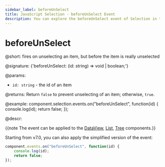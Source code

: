```yaml
---
sidebar_label: beforeUnSelect
title: JavaScript Selection - beforeUnSelect Event 
description: You can explore the beforeUnSelect event of Selection in the documentation of the DHTMLX JavaScript UI library. Browse developer guides and API reference, try out code examples and live demos, and download a free 30-day evaluation version of DHTMLX Suite.
---
```


# beforeUnSelect

@short: fires on unselecting an item, but before the item is really unselected

@signature: {'beforeUnSelect: (id: string) => void | boolean;'}

@params:
- `id: string` - the id of an item

@returns:
Return `false` to prevent unselecting of an item; otherwise, `true`.

@example:
component.selection.events.on("beforeUnSelect", function(id) {
    console.log(id);
    return false;
});

@descr:

{{note The event can be applied to the [DataView](dataview/usage_selection.md), [List](list/usage_selection.md), [Tree](tree/usage_selection.md) components.}}

Starting from v7.0, you can also apply the simplified version of the event:

~~~js
component.events.on("beforeUnSelect", function(id) {
    console.log(id);
    return false;
});
~~~
